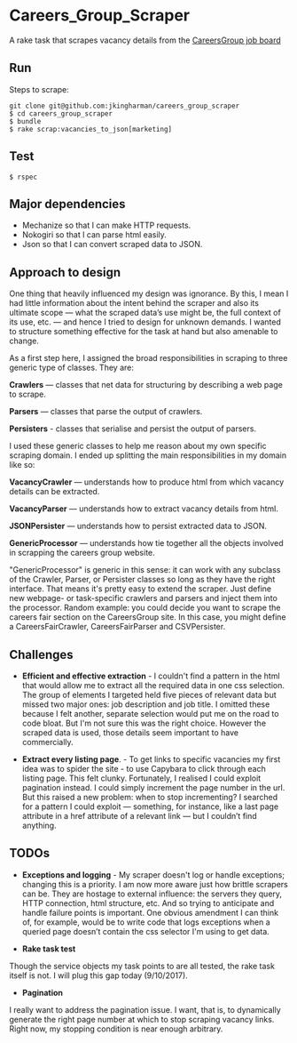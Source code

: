# Careers_Group_Scraper

A rake task that scrapes vacancy details from the [CareersGroup job board](https://jobonline.thecareersgroup.co.uk/careersgroup/student/)

## Run ##

Steps to scrape:

```
git clone git@github.com:jkingharman/careers_group_scraper
$ cd careers_group_scraper
$ bundle
$ rake scrap:vacancies_to_json[marketing]
```

## Test ##

```
$ rspec

```

## Major dependencies ##

* Mechanize so that I can make HTTP requests.
* Nokogiri so that I can parse html easily.
* Json so that I can convert scraped data to JSON.

## Approach to design ##

One thing that heavily influenced my design was ignorance. By this, I mean I had little information about the intent behind the scraper and also its ultimate scope — what the scraped data’s use might be, the full context of its use, etc. — and hence I tried to design for unknown demands. I wanted to structure something effective for the task at hand but also amenable to change.

As a first step here, I assigned the broad responsibilities in scraping to three generic type of classes. They are:

__Crawlers__ — classes that net data for structuring by describing a web page to scrape.

__Parsers__ — classes that parse the output of crawlers.

__Persisters__ - classes that serialise and persist the output of parsers.

I used these generic classes to help me reason about my own specific scraping domain. I ended up splitting the main responsibilities in my domain like so:

__VacancyCrawler__ — understands how to produce html from which vacancy details can be extracted.

__VacancyParser__ — understands how to extract vacancy details from html.

__JSONPersister__ — understands how to persist extracted data to JSON.

__GenericProcessor__ — understands how tie together all the objects involved in scrapping the careers group website.

"GenericProcessor" is generic in this sense: it can work with any subclass of the Crawler, Parser, or Persister classes so long as they have the right interface. That means it's pretty easy to extend the scraper. Just define new webpage- or task-specific crawlers and parsers and inject them into the processor. Random example: you could decide you want to scrape the careers fair section on the CareersGroup site. In this case, you might define a CareersFairCrawler, CareersFairParser and CSVPersister.


## Challenges ##

* __Efficient and effective extraction__ - I couldn't find a pattern in the html that would allow me to extract all the required data in one css selection. The group of elements I targeted held five pieces of relevant data but missed two major ones: job description and job title. I omitted these because I felt another, separate selection would put me on the road to code bloat. But I'm not sure this was the right choice. However the scraped data is used, those details seem important to have commercially.


* __Extract every listing page__. - To get links to specific vacancies my first idea was to spider the site - to use Capybara to click through each listing page. This felt clunky. Fortunately, I realised I could exploit pagination instead. I could simply increment the page number in the url. But this raised a new problem: when to stop incrementing? I searched for a pattern I could exploit — something, for instance, like a last page attribute in a href attribute of a relevant link — but I couldn’t find anything.

## TODOs ##

* __Exceptions and logging__ -  My scraper doesn't log or handle exceptions; changing this is a priority. I am now more aware just how brittle scrapers can be. They are hostage to external influence: the servers they query, HTTP connection, html structure, etc. And so trying to anticipate and handle failure points is important. One obvious amendment I can think of, for example, would be to write code that logs exceptions when a queried page doesn’t contain the css selector I'm using to get data.

* __Rake task test__

Though the service objects my task points to are all tested, the rake task itself is not. I will plug this gap today (9/10/2017).

* __Pagination__

I really want to address the pagination issue. I want, that is, to dynamically generate the right page number at which to stop scraping vacancy links. Right now, my stopping condition is near enough arbitrary.
